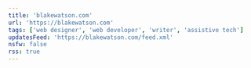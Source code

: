```yaml
---
title: 'blakewatson.com'
url: 'https://blakewatson.com'
tags: ['web designer', 'web developer', 'writer', 'assistive tech']
updatesFeed: 'https://blakewatson.com/feed.xml'
nsfw: false
rss: true
---
```

